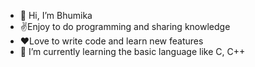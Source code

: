 - 👋 Hi, I’m Bhumika
- ✌️Enjoy to do programming and sharing knowledge
-  ❤️Love to write code and learn new features
- 🌱 I’m currently learning the basic language like C, C++
<!--- 💞️ I’m looking to collaborate on 
- 📫 How to reach me ...
- ⚡ Fun fact: ... -->

<!---
bhumika2007/bhumika2007 is a ✨ special ✨ repository because its `README.md` (this file) appears on your GitHub profile.
You can click the Preview link to take a look at your changes.
--->
